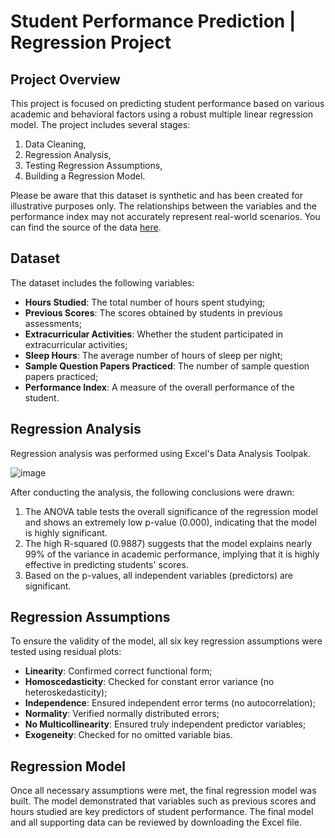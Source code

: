 # Student Performance Prediction | Regression Project

## Project Overview
This project is focused on predicting student performance based on various academic and behavioral factors using a robust multiple linear regression model.
The project includes several stages:
1. Data Cleaning,
2. Regression Analysis,
3. Testing Regression Assumptions,
4. Building a Regression Model.

Please be aware that this dataset is synthetic and has been created for illustrative purposes only. The relationships between the variables and the performance index may not accurately represent real-world scenarios. You can find the source of the data [here](https://www.kaggle.com/datasets/nikhil7280/student-performance-multiple-linear-regression).

## Dataset

The dataset includes the following variables:

- **Hours Studied**: The total number of hours spent studying;
- **Previous Scores**: The scores obtained by students in previous assessments;
- **Extracurricular Activities**: Whether the student participated in extracurricular activities;
- **Sleep Hours**: The average number of hours of sleep per night;
- **Sample Question Papers Practiced**: The number of sample question papers practiced;
- **Performance Index**: A measure of the overall performance of the student.

## Regression Analysis

Regression analysis was performed using Excel's Data Analysis Toolpak.

![image](https://github.com/user-attachments/assets/27ef87ac-3c24-40ca-8963-5f50f9cc11e6)

After conducting the analysis, the following conclusions were drawn:
1. The ANOVA table tests the overall significance of the regression model and shows an extremely low p-value (0.000), indicating that the model is highly significant.
2. The high R-squared (0.9887) suggests that the model explains nearly 99% of the variance in academic performance, implying that it is highly effective in predicting students' scores.
3. Based on the p-values, all independent variables (predictors) are significant.

## Regression Assumptions

To ensure the validity of the model, all six key regression assumptions were tested using residual plots:
- **Linearity**: Confirmed correct functional form;
- **Homoscedasticity**: Checked for constant error variance (no heteroskedasticity);
- **Independence**: Ensured independent error terms (no autocorrelation);
- **Normality**: Verified normally distributed errors;
- **No Multicollinearity**: Ensured truly independent predictor variables;
- **Exogeneity**: Checked for no omitted variable bias.

## Regression Model

Once all necessary assumptions were met, the final regression model was built. The model demonstrated that variables such as previous scores and hours studied are key predictors of student performance. The final model and all supporting data can be reviewed by downloading the Excel file.
